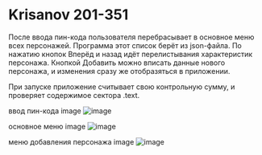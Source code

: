 # Krisanov 201-351

После ввода пин-кода пользователя перебрасывает в основное меню всех персонажей. Программа этот список берёт из json-файла. По нажатию кнопок Вперёд и назад идёт перелистывания характеристик персонажа. Кнопкой Добавить можно вписать данные нового персонажа, и изменения сразу же отобразяться в приложении.

При запуске приложение считывает свою контрольную сумму, и проверяет содержимое сектора .text.

ввод пин-кода image
![image](https://github.com/PIRATtt/201_351_Krisanov/assets/77304210/d87884cb-aca1-4d6e-b2da-a7e2556e2f4a)


основное меню image
![image](https://github.com/PIRATtt/201_351_Krisanov/assets/77304210/e8a62b31-e2b8-4e89-8174-5cc9b4a4bf36)

меню добавления персонажа image
![image](https://github.com/PIRATtt/201_351_Krisanov/assets/77304210/7b06515a-325f-4513-996f-933dcb22b87c)
